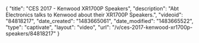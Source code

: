{
    "title": "CES 2017 - Kenwood XR1700P Speakers",
    "description": "Abt Electronics talks to Kenwood about their XR1700P Speakers.",
    "videoid": "84818217",
    "date_created": "1483665061",
    "date_modified": "1483665522",
    "type": "captivate",
    "layout": "video",
    "url": "\/v\/ces-2017-kenwood-xr1700p-speakers\/84818217"
}